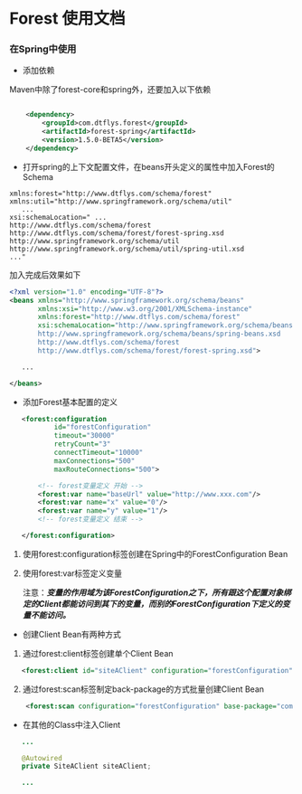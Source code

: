 # Forest 使用文档

### 在Spring中使用

 * 添加依赖

Maven中除了forest-core和spring外，还要加入以下依赖

```xml

    <dependency>
        <groupId>com.dtflys.forest</groupId>
        <artifactId>forest-spring</artifactId>
        <version>1.5.0-BETA5</version>
    </dependency>

```

 * 打开spring的上下文配置文件，在beans开头定义的属性中加入Forest的Schema

```
xmlns:forest="http://www.dtflys.com/schema/forest" xmlns:util="http://www.springframework.org/schema/util"
   ...
xsi:schemaLocation=" ...
http://www.dtflys.com/schema/forest
http://www.dtflys.com/schema/forest/forest-spring.xsd http://www.springframework.org/schema/util http://www.springframework.org/schema/util/spring-util.xsd
..."
```

加入完成后效果如下

```xml
<?xml version="1.0" encoding="UTF-8"?>
<beans xmlns="http://www.springframework.org/schema/beans"
       xmlns:xsi="http://www.w3.org/2001/XMLSchema-instance"
       xmlns:forest="http://www.dtflys.com/schema/forest"
       xsi:schemaLocation="http://www.springframework.org/schema/beans
       http://www.springframework.org/schema/beans/spring-beans.xsd
       http://www.dtflys.com/schema/forest
       http://www.dtflys.com/schema/forest/forest-spring.xsd">

   ...

</beans>
```

 * 添加Forest基本配置的定义

```xml
   <forest:configuration
           id="forestConfiguration"
           timeout="30000"
           retryCount="3"
           connectTimeout="10000"
           maxConnections="500"
           maxRouteConnections="500">

       <!-- forest变量定义 开始 -->
       <forest:var name="baseUrl" value="http://www.xxx.com"/>
       <forest:var name="x" value="0"/>
       <forest:var name="y" value="1"/>
       <!-- forest变量定义 结束 -->

   </forest:configuration>
```
 1. 使用forest:configuration标签创建在Spring中的ForestConfiguration Bean
 2. 使用forest:var标签定义变量

    注意：***变量的作用域为该ForestConfiguration之下，所有跟这个配置对象绑定的Client都能访问到其下的变量，而别的ForestConfiguration下定义的变量不能访问。***

 * 创建Client Bean有两种方式

 1. 通过forest:client标签创建单个Client Bean

```xml
   <forest:client id="siteAClient" configuration="forestConfiguration" class="com.xxx.client.SiteAClient"/>
```

 2. 通过forest:scan标签制定back-package的方式批量创建Client Bean

```xml
    <forest:scan configuration="forestConfiguration" base-package="com.xxx.client"/>
```

 * 在其他的Class中注入Client

```java
   ...

   @Autowired
   private SiteAClient siteAClient;

   ...

```
